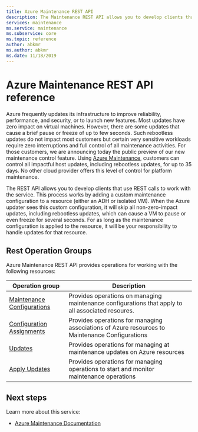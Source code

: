 ```yaml
---
title: Azure Maintenance REST API 
description: The Maintenance REST API allows you to develop clients that use REST calls to work with the service. This process works by adding a custom maintenance configuration to a resource (either an ADH or isolated VM). When the Azure updater sees this custom configuration, it will skip all non-zero-impact updates, including rebootless updates, which can cause a VM to pause or even freeze for several seconds. For as long as the maintenance configuration is applied to the resource, it will be your responsibility to handle updates for that resource. 
services: maintenance
ms.service: maintenance
ms.subservice: core
ms.topic: reference
author: abkmr
ms.author: abkmr
ms.date: 11/18/2019
---
```


# Azure Maintenance REST API reference
Azure frequently updates its infrastructure to improve reliability, performance, and security, or to launch new features. Most updates have zero impact on virtual machines. However, there are some updates that cause a brief pause or freeze of up to few seconds. Such rebootless updates do not impact most customers but certain very sensitive workloads require zero interruptions and full control of all maintenance activities. For those customers, we are announcing today the public  preview of our new maintenance control feature. Using [Azure Maintenance](https://docs.microsoft.com/azure/maintenance/), customers can control all impactful host updates, including rebootless updates, for up to 35 days.  No other cloud provider offers this level of control for platform maintenance. 

The REST API allows you to develop clients that use REST calls to work with the service. This process works by adding a custom maintenance configuration to a resource (either an ADH or isolated VM). When the Azure updater sees this custom configuration, it will skip all non-zero-impact updates, including rebootless updates, which can cause a VM to pause or even freeze for several seconds. For as long as the maintenance configuration is applied to the resource, it will be your responsibility to handle updates for that resource. 

## Rest Operation Groups

Azure Maintenance REST API provides operations for working with the following resources:

| Operation group | Description                                                        |
|-----------------|--------------------------------------------------------------------|
| [Maintenance Configurations](https://docs.microsoft.com/en-us/rest/api/maintenance/maintenanceconfigurations) | Provides operations on managing maintenance configurations that apply to all associated resoures.|
| [Configuration Assignments](https://docs.microsoft.com/en-us/rest/api/maintenance/configurationassignments) | Provides operations for managing associations of Azure resources to Maintenance Configurations |
| [Updates](https://docs.microsoft.com/en-us/rest/api/maintenance/applyupdates) | Provides operations for managing at maintenance updates on Azure resources |
| [Apply Updates](https://docs.microsoft.com/en-us/rest/api/maintenance/maintenanceconfigurations) | Provides operations for managing operations to start and monitor maintenance operations |

## Next steps

Learn more about this service:
* [Azure Maintenance Documentation](https://docs.microsoft.com/azure/maintenance/)



